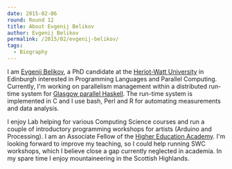 ```yaml
---
date: 2015-02-06
round: Round 12
title: About Evgenij Belikov
author: Evgenij Belikov
permalink: /2015/02/evgenij-belikov/
tags:
  - Biography
---
```


I am [Evgenij Belikov](http://www.macs.hw.ac.uk/~eb96/), a PhD candidate at the [Heriot-Watt University](http://www.hw.ac.uk/) in Edinburgh interested in Programming Languages and Parallel Computing. Currently, I'm working on parallelism management within a distributed run-time system for [Glasgow parallel Haskell](http://www.macs.hw.ac.uk/~dsg/gph/). The run-time system is implemented in C and I use bash, Perl and R for automating measurements and data analysis. 

I enjoy Lab helping for various Computing Science courses and run a couple of introductory programming workshops for artists (Arduino and Processing). I am an Associate Fellow of the [Higher Education Academy](https://www.heacademy.ac.uk/). I'm looking forward to improve my teaching, so I could help running SWC workshops, which I believe close a gap currently neglected in academia. In my spare time I enjoy mountaineering in the Scottish Highlands.
